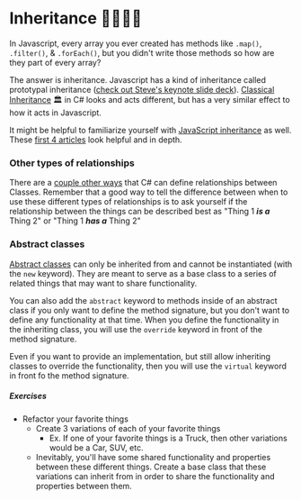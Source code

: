 # Inheritance :family_man_woman_girl_boy:

In Javascript, every array you ever created has methods like `.map()`, `.filter()`, & `.forEach()`, but you didn't write those methods so how are they part of every array?

The answer is inheritance. Javascript has a kind of inheritance called prototypal inheritance ([check out Steve's keynote slide deck](https://stevebrownlee.keybase.pub/OLOO/assets/player/KeynoteDHTMLPlayer.html#0)). [Classical Inheritance](https://docs.microsoft.com/en-us/dotnet/csharp/programming-guide/classes-and-structs/inheritance) :classical_building: in C# looks and acts different, but has a very similar effect to how it acts in Javascript.

It might be helpful to familiarize yourself with [JavaScript inheritance](https://developer.mozilla.org/en-US/docs/Web/JavaScript/Inheritance_and_the_prototype_chain) as well.
These [first 4 articles](https://developer.mozilla.org/en-US/docs/Learn/JavaScript/Objects/Basics) look helpful and in depth.

### Other types of relationships
There are a [couple other ways](https://docs.microsoft.com/en-us/dotnet/csharp/programming-guide/classes-and-structs/inheritance) that C# can define relationships between Classes. Remember that a good way to tell the difference between when to use these different types of relationships is to ask yourself if the relationship between the things can be described best as "Thing 1 _**is a**_ Thing 2" or "Thing 1 _**has a**_ Thing 2"

### Abstract classes
[Abstract classes](https://docs.microsoft.com/en-us/dotnet/csharp/language-reference/keywords/abstract) can only be inherited from and cannot be instantiated (with the `new` keyword). They are meant to serve as a base class to a series of related things that may want to share functionality.

You can also add the `abstract` keyword to methods inside of an abstract class if you only want to define the method signature, but you don't want to define any functionality at that time. When you define the functionality in the inheriting class, you will use the `override` keyword in front of the method signature.

Even if you want to provide an implementation, but still allow inheriting classes to override the functionality, then you will use the `virtual` keyword in front fo the method signature.

##### Exercises

- Refactor your favorite things
	- Create 3 variations of each of your favorite things
		- Ex. If one of your favorite things is a Truck, then other variations would be a Car, SUV, etc.
	- Inevitably, you'll have some shared functionality and properties between these different things. Create a base class that these variations can inherit from in order to share the functionality and properties between them.
